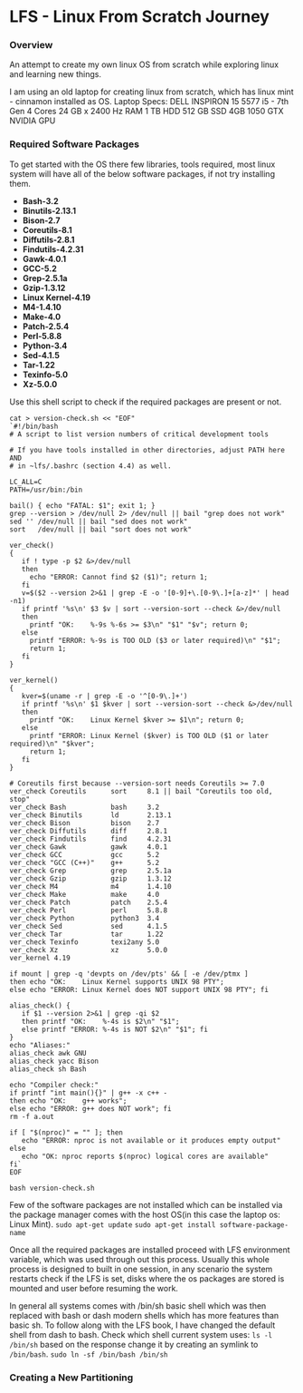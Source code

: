 ﻿# LFS - Linux From Scratch Journey

### Overview
An attempt to create my own linux OS from scratch while exploring linux and learning new things.

I am using an old laptop for creating linux from scratch, which has linux mint - cinnamon installed as OS. 
Laptop Specs: 
DELL INSPIRON 15 5577
i5 - 7th Gen 4 Cores
24 GB x 2400 Hz RAM
1 TB HDD
512 GB SSD
4GB 1050 GTX NVIDIA GPU


### Required Software Packages 
To get started with the OS there few libraries, tools required, most linux system will have all of the below software packages, if not try installing them. 
-   **Bash-3.2**
-   **Binutils-2.13.1**
-   **Bison-2.7**
-   **Coreutils-8.1**
-   **Diffutils-2.8.1**
-   **Findutils-4.2.31**
-   **Gawk-4.0.1**
-   **GCC-5.2**
-   **Grep-2.5.1a**
-   **Gzip-1.3.12**
-   **Linux Kernel-4.19**
-   **M4-1.4.10**
-   **Make-4.0**
-   **Patch-2.5.4**
-   **Perl-5.8.8**
-   **Python-3.4**
-   **Sed-4.1.5**
-   **Tar-1.22**
-   **Texinfo-5.0**
-   **Xz-5.0.0**

Use this shell script to check if the required packages are present or not.
```
cat > version-check.sh << "EOF"
`#!/bin/bash
# A script to list version numbers of critical development tools

# If you have tools installed in other directories, adjust PATH here AND
# in ~lfs/.bashrc (section 4.4) as well.

LC_ALL=C 
PATH=/usr/bin:/bin

bail() { echo "FATAL: $1"; exit 1; }
grep --version > /dev/null 2> /dev/null || bail "grep does not work"
sed '' /dev/null || bail "sed does not work"
sort   /dev/null || bail "sort does not work"

ver_check()
{
   if ! type -p $2 &>/dev/null
   then 
     echo "ERROR: Cannot find $2 ($1)"; return 1; 
   fi
   v=$($2 --version 2>&1 | grep -E -o '[0-9]+\.[0-9\.]+[a-z]*' | head -n1)
   if printf '%s\n' $3 $v | sort --version-sort --check &>/dev/null
   then 
     printf "OK:    %-9s %-6s >= $3\n" "$1" "$v"; return 0;
   else 
     printf "ERROR: %-9s is TOO OLD ($3 or later required)\n" "$1"; 
     return 1; 
   fi
}

ver_kernel()
{
   kver=$(uname -r | grep -E -o '^[0-9\.]+')
   if printf '%s\n' $1 $kver | sort --version-sort --check &>/dev/null
   then 
     printf "OK:    Linux Kernel $kver >= $1\n"; return 0;
   else 
     printf "ERROR: Linux Kernel ($kver) is TOO OLD ($1 or later required)\n" "$kver"; 
     return 1; 
   fi
}

# Coreutils first because --version-sort needs Coreutils >= 7.0
ver_check Coreutils      sort     8.1 || bail "Coreutils too old, stop"
ver_check Bash           bash     3.2
ver_check Binutils       ld       2.13.1
ver_check Bison          bison    2.7
ver_check Diffutils      diff     2.8.1
ver_check Findutils      find     4.2.31
ver_check Gawk           gawk     4.0.1
ver_check GCC            gcc      5.2
ver_check "GCC (C++)"    g++      5.2
ver_check Grep           grep     2.5.1a
ver_check Gzip           gzip     1.3.12
ver_check M4             m4       1.4.10
ver_check Make           make     4.0
ver_check Patch          patch    2.5.4
ver_check Perl           perl     5.8.8
ver_check Python         python3  3.4
ver_check Sed            sed      4.1.5
ver_check Tar            tar      1.22
ver_check Texinfo        texi2any 5.0
ver_check Xz             xz       5.0.0
ver_kernel 4.19

if mount | grep -q 'devpts on /dev/pts' && [ -e /dev/ptmx ]
then echo "OK:    Linux Kernel supports UNIX 98 PTY";
else echo "ERROR: Linux Kernel does NOT support UNIX 98 PTY"; fi

alias_check() {
   if $1 --version 2>&1 | grep -qi $2
   then printf "OK:    %-4s is $2\n" "$1";
   else printf "ERROR: %-4s is NOT $2\n" "$1"; fi
}
echo "Aliases:"
alias_check awk GNU
alias_check yacc Bison
alias_check sh Bash

echo "Compiler check:"
if printf "int main(){}" | g++ -x c++ -
then echo "OK:    g++ works";
else echo "ERROR: g++ does NOT work"; fi
rm -f a.out

if [ "$(nproc)" = "" ]; then
   echo "ERROR: nproc is not available or it produces empty output"
else
   echo "OK: nproc reports $(nproc) logical cores are available"
fi`
EOF

bash version-check.sh
```
Few of the software packages are not installed which can be installed via the package manager comes with the host OS(in this case the laptop os: Linux Mint).
```sudo apt-get update```
```sudo apt-get install software-package-name```

Once all the required packages are installed proceed with LFS environment variable, which was used through out this process. Usually this whole process is designed to built in one session, in any scenario the system restarts check if the LFS is set, disks where the os packages are stored is mounted and user before resuming the work.


In general all systems comes with /bin/sh basic shell which was then replaced with bash or dash modern shells which has more features than basic sh. To follow along with the LFS book, I have changed the default shell from dash to bash. Check which shell current system uses: ```ls -l /bin/sh``` based on the response change it by creating an symlink to  ```/bin/bash```. 
```sudo ln -sf /bin/bash /bin/sh```

### Creating a New Partitioning
